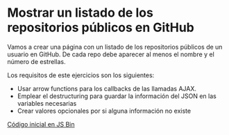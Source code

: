 # Mostrar un listado de los repositorios públicos en GitHub

Vamos a crear una página con un listado de los repositorios públicos de un usuario en GitHub. De cada repo debe aparecer al menos el nombre y el número de estrellas.

Los requisitos de este ejercicios son los siguientes:
- Usar arrow functions para los callbacks de las llamadas AJAX.
- Emplear el destructuring para guardar la información del JSON en las variables necesarias
- Crear valores opcionales por si alguna información no existe

[Código inicial en JS Bin](http://jsbin.com/miyezoy/18/edit?html,js,console,output)
